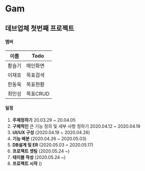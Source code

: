# Gam
## 데브업체 첫번째 프로젝트
#### 멤버
|이름|Todo|
|------|------|
|황슬기|메인화면|
|이재호|목표검색|
|한동욱|목표현황|
|최민성|목표CRUD|

#### 일정
1. **주제정하기** 20.03.29 ~ 20.04.05
2. **구체적인** 큰 기능 정의 및 세부 사항 정하기 2020.04.12 ~ 2020.04.19
3. **UI/UX 구성** (2020.04.19 ~ 2020.04.26)
4. **기능 배분** (2020.04.26 ~ 2020.05.03)
5. **DB설계 및 ER** (2020.05.03 ~ 2020.05.17)
6. **프로젝트 셋팅** (2020.05.24 ~)
7. **테이블 작성** (2020.05.24 ~)
8. **프로젝트 시작** ()
